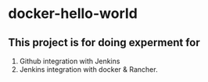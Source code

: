 # docker-hello-world
This project is for doing experment for
-------------------------------------------
1. Github integration with Jenkins
2. Jenkins integration with docker & Rancher.
